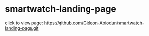 # smartwatch-landing-page


click to view page: https://github.com/Gideon-Abiodun/smartwatch-landing-page.git
